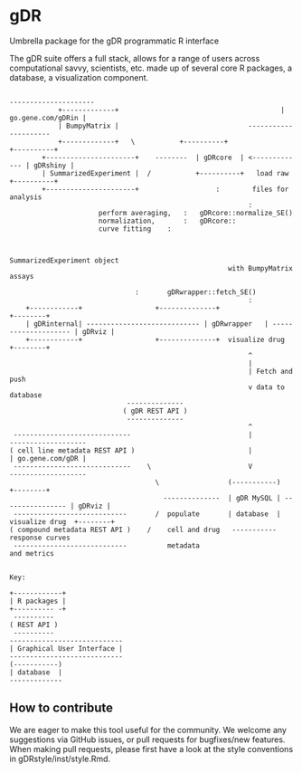 # gDR
Umbrella package for the gDR programmatic R interface

The gDR suite offers a full stack, allows for a range of users across computational savvy, scientists, etc. made up of several core R packages, a database, a visualization component. 


```       
                                                                               ---------------------
			+-------------+                                        | go.gene.com/gDRin |
			| BumpyMatrix |			                       ---------------------
			+-------------+   \           +----------+                +----------+
		+----------------------+    --------  | gDRcore  | <------------- | gDRshiny | 
		| SummarizedExperiment |  /           +----------+   load raw     +----------+
		+----------------------+                   :        files for analysis
                                                           :
				      perform averaging,   :   gDRcore::normalize_SE()
				      normalization, 	   :   gDRcore::
				      curve fitting	   : 


                                                     SummarizedExperiment object
                                                      with BumpyMatrix assays

							   :	   gDRwrapper::fetch_SE() 
                                                           :
	+------------+				    +--------------+                      +--------+
	| gDRinternal| ---------------------------- | gDRwrapper   | -------------------- | gDRviz | 
	+------------+				    +--------------+  visualize drug                       +--------+
                                                           ^    
                                                           |
                                                           | Fetch and push 
                                                           v data to database
						     --------------
						    ( gDR REST API )
						     --------------
                                                           ^
 -----------------------------                             |                    -------------------
( cell line metadata REST API )                            |                    | go.gene.com/gDR |
 -----------------------------    \                        V                    -------------------
                                    \                 (-----------)                  +--------+ 
                                      --------------  | gDR MySQL | ---------------- | gDRviz | 
 ----------------------------       /  populate       | database  |  visualize drug  +--------+
( compound metadata REST API )    /    cell and drug   -----------  response curves         
 ----------------------------          metadata                      and metrics


Key:

+------------+
| R packages |
+---------- -+
 ----------
( REST API )
 ----------
----------------------------
| Graphical User Interface |
----------------------------
(-----------)
| database  |       
-------------
```


## How to contribute
We are eager to make this tool useful for the community. We welcome any suggestions via GitHub issues, or pull requests for bugfixes/new features. When making pull requests, please first have a look at the style conventions in gDRstyle/inst/style.Rmd.
